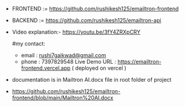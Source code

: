 - FRONTEND := https://github.com/rushikesh125/emailtron-frontend
- BACKEND := https://github.com/rushikesh125/emailtron-api

- Video explanation:- https://youtu.be/3fY4ZRXpCRY

  #my contact:
   - email : rushi7gaikwad@gmail.com
   - phone : 7397829548
Live Demo URL  : https://emailtron-frontend.vercel.app ( deployed on vercel )

- documentation is in Mailtron AI.docx file in root folder of project
- https://github.com/rushikesh125/emailtron-frontend/blob/main/Mailtron%20AI.docx
